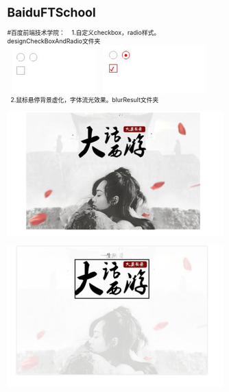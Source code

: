 # BaiduFTSchool
#百度前端技术学院：
    1.自定义checkbox，radio样式。designCheckBoxAndRadio文件夹<br/>
    ![未选中前](https://raw.githubusercontent.com/anxiaoxin/BaiduFTSchool/master/designCheckBoxAndRadio/1.jpg)
    ![选中后](https://raw.githubusercontent.com/anxiaoxin/BaiduFTSchool/master/designCheckBoxAndRadio/2.jpg)<br/>
    2.鼠标悬停背景虚化，字体流光效果。blurResult文件夹<br/>
    ![鼠标悬停前](https://raw.githubusercontent.com/anxiaoxin/BaiduFTSchool/master/blurResult/1.jpg)
    ![鼠标悬停时](https://raw.githubusercontent.com/anxiaoxin/BaiduFTSchool/master/blurResult/2.jpg)
